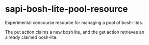 # sapi-bosh-lite-pool-resource

Experimental concourse resource for managing a pool of bosh-lites.

The put action claims a new bosh lite, and the get action retrieves an already claimed bosh-lite.
